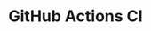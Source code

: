 # GitHub Actions CI
















































































































































































































































































































































































































































































































































































































































































































































































































































































































































































































































































































































































































































































































































































































































































































































































































































































































































































































































































































































































































































































































































































































































































































































































































































































































































































































































































































































































































































































































































































































